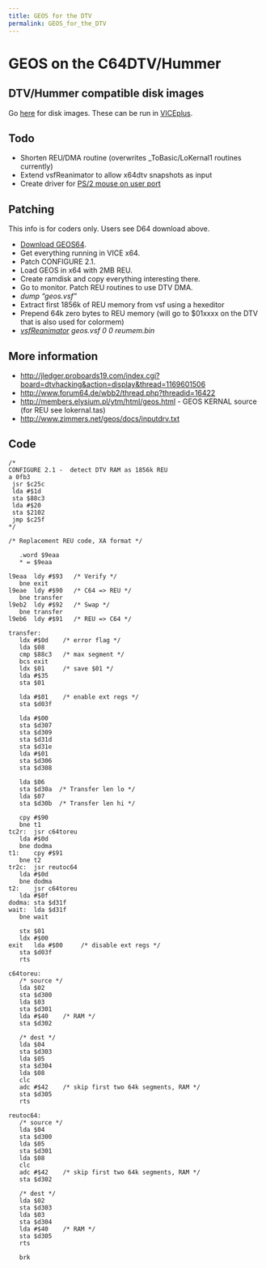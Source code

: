 ```yaml
---
title: GEOS for the DTV
permalink: GEOS_for_the_DTV
---
```


GEOS on the C64DTV/Hummer
=========================

DTV/Hummer compatible disk images
---------------------------------

Go [here](http://dtvforge.ath.cx/geosdtv/) for disk images. These can be
run in [VICEplus](http://viceplus.sourceforge.net/).

Todo
----

-   Shorten REU/DMA routine (overwrites \_ToBasic/LoKernal1 routines
    currently)
-   Extend vsfReanimator to allow x64dtv snapshots as input
-   Create driver for [PS/2 mouse on user
    port](http://galaxy22.dyndns.org/dtv/common/ps2mouse/)

Patching
--------

This info is for coders only. Users see D64 download above.

-   [Download GEOS64](http://cbmfiles.com/geos/index.html).
-   Get everything running in VICE x64.
-   Patch CONFIGURE 2.1.
-   Load GEOS in x64 with 2MB REU.
-   Create ramdisk and copy everything interesting there.
-   Go to monitor. Patch REU routines to use DTV DMA.
-   *dump “geos.vsf”*
-   Extract first 1856k of REU memory from vsf using a hexeditor
-   Prepend 64k zero bytes to REU memory (will go to $01xxxx on the DTV
    that is also used for colormem)
-   *[vsfReanimator](VSFReanimator "wikilink") geos.vsf 0 0 reumem.bin*

More information
----------------

-   <http://jledger.proboards19.com/index.cgi?board=dtvhacking&action=display&thread=1169601506>
-   <http://www.forum64.de/wbb2/thread.php?threadid=16422>
-   <http://members.elysium.pl/ytm/html/geos.html> - GEOS KERNAL source
    (for REU see lokernal.tas)
-   <http://www.zimmers.net/geos/docs/inputdrv.txt>

Code
----

`/*`  
`CONFIGURE 2.1 -  detect DTV RAM as 1856k REU`  
`a 0fb3`  
` jsr $c25c`  
` lda #$1d`  
` sta $88c3`  
` lda #$20`  
` sta $2102`  
` jmp $c25f`  
`*/`  
  
`/* Replacement REU code, XA format */`  
  
`   .word $9eaa`  
`   * = $9eaa`  
  
`l9eaa  ldy #$93   /* Verify */`  
`   bne exit`  
`l9eae  ldy #$90   /* C64 => REU */`  
`   bne transfer`  
`l9eb2  ldy #$92   /* Swap */`  
`   bne transfer`  
`l9eb6  ldy #$91   /* REU => C64 */`  
  
`transfer:`  
`   ldx #$0d    /* error flag */`  
`   lda $08`  
`   cmp $88c3   /* max segment */`  
`   bcs exit`  
`   ldx $01     /* save $01 */`  
`   lda #$35`  
`   sta $01`  
` `  
`   lda #$01    /* enable ext regs */`  
`   sta $d03f`  
  
`   lda #$00`  
`   sta $d307`  
`   sta $d309`  
`   sta $d31d`  
`   sta $d31e`  
`   lda #$01`  
`   sta $d306`  
`   sta $d308`  
  
`   lda $06`  
`   sta $d30a  /* Transfer len lo */`  
`   lda $07`  
`   sta $d30b  /* Transfer len hi */`  
  
`   cpy #$90`  
`   bne t1`  
`tc2r:  jsr c64toreu`  
`   lda #$0d`  
`   bne dodma`  
`t1:    cpy #$91`  
`   bne t2`  
`tr2c:  jsr reutoc64`  
`   lda #$0d`  
`   bne dodma`  
`t2:    jsr c64toreu`  
`   lda #$0f`  
`dodma: sta $d31f`  
`wait:  lda $d31f`  
`   bne wait`  
  
`   stx $01`  
`   ldx #$00`  
`exit   lda #$00     /* disable ext regs */`  
`   sta $d03f`  
`   rts`  
  
`c64toreu:`  
`   /* source */`  
`   lda $02`  
`   sta $d300`  
`   lda $03`  
`   sta $d301`  
`   lda #$40    /* RAM */`  
`   sta $d302`  
  
`   /* dest */`  
`   lda $04`  
`   sta $d303`  
`   lda $05`  
`   sta $d304`  
`   lda $08`  
`   clc`  
`   adc #$42    /* skip first two 64k segments, RAM */`  
`   sta $d305`  
`   rts`  
  
`reutoc64:`  
`   /* source */`  
`   lda $04`  
`   sta $d300`  
`   lda $05`  
`   sta $d301`  
`   lda $08`  
`   clc`  
`   adc #$42    /* skip first two 64k segments, RAM */`  
`   sta $d302`  
  
`   /* dest */`  
`   lda $02`  
`   sta $d303`  
`   lda $03`  
`   sta $d304`  
`   lda #$40    /* RAM */`  
`   sta $d305`  
`   rts`  
  
`   brk`

